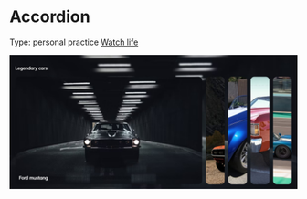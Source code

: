 # Accordion

Type: personal practice
[Watch life](https://artyommusin.github.io/js-accordion/)

![accordionScreen](./public/screen1.jpg)
